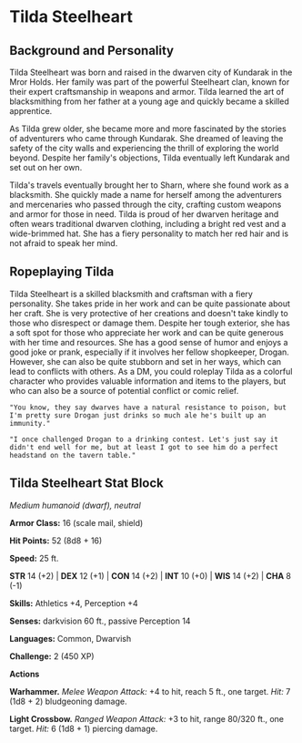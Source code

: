 # Tilda Steelheart

## Background and Personality

Tilda Steelheart was born and raised in the dwarven city of Kundarak in the Mror Holds. Her family was part of the powerful Steelheart clan, known for their expert craftsmanship in weapons and armor. Tilda learned the art of blacksmithing from her father at a young age and quickly became a skilled apprentice.

As Tilda grew older, she became more and more fascinated by the stories of adventurers who came through Kundarak. She dreamed of leaving the safety of the city walls and experiencing the thrill of exploring the world beyond. Despite her family's objections, Tilda eventually left Kundarak and set out on her own.

Tilda's travels eventually brought her to Sharn, where she found work as a blacksmith. She quickly made a name for herself among the adventurers and mercenaries who passed through the city, crafting custom weapons and armor for those in need. Tilda is proud of her dwarven heritage and often wears traditional dwarven clothing, including a bright red vest and a wide-brimmed hat. She has a fiery personality to match her red hair and is not afraid to speak her mind.

## Ropeplaying Tilda

Tilda Steelheart is a skilled blacksmith and craftsman with a fiery personality. She takes pride in her work and can be quite passionate about her craft. She is very protective of her creations and doesn't take kindly to those who disrespect or damage them. Despite her tough exterior, she has a soft spot for those who appreciate her work and can be quite generous with her time and resources. She has a good sense of humor and enjoys a good joke or prank, especially if it involves her fellow shopkeeper, Drogan. However, she can also be quite stubborn and set in her ways, which can lead to conflicts with others. As a DM, you could roleplay Tilda as a colorful character who provides valuable information and items to the players, but who can also be a source of potential conflict or comic relief.

    "You know, they say dwarves have a natural resistance to poison, but I'm pretty sure Drogan just drinks so much ale he's built up an immunity."

    "I once challenged Drogan to a drinking contest. Let's just say it didn't end well for me, but at least I got to see him do a perfect headstand on the tavern table."

## Tilda Steelheart Stat Block

*Medium humanoid (dwarf), neutral*

**Armor Class:** 16 (scale mail, shield)

**Hit Points:** 52 (8d8 + 16)

**Speed:** 25 ft.

**STR** 14 (+2) | **DEX** 12 (+1) | **CON** 14 (+2) | **INT** 10 (+0) | **WIS** 14 (+2) | **CHA** 8 (-1)

**Skills:** Athletics +4, Perception +4

**Senses:** darkvision 60 ft., passive Perception 14

**Languages:** Common, Dwarvish

**Challenge:** 2 (450 XP)

**Actions**

**Warhammer.** *Melee Weapon Attack:* +4 to hit, reach 5 ft., one target. *Hit:* 7 (1d8 + 2) bludgeoning damage.

**Light Crossbow.** *Ranged Weapon Attack:* +3 to hit, range 80/320 ft., one target. *Hit:* 6 (1d8 + 1) piercing damage.